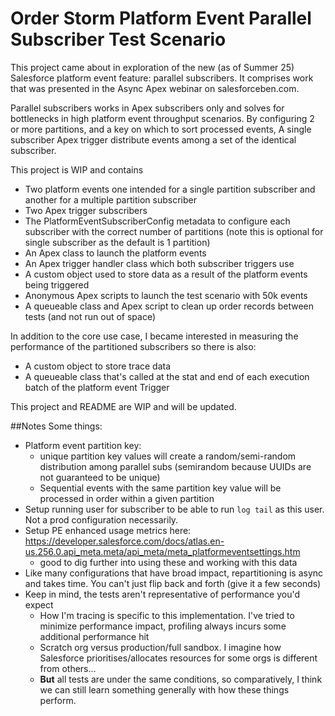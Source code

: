 # Order Storm Platform Event Parallel Subscriber Test Scenario

This project came about in exploration of the new (as of Summer 25) Salesforce platform event feature: parallel subscribers. It comprises work that was presented in the Async Apex webinar on salesforceben.com.

Parallel subscribers works in Apex subscribers only and solves for bottlenecks in high platform event throughput scenarios. By configuring 2 or more partitions, and a key on which to sort processed events, A single subscriber Apex trigger distribute events among a set of the identical subscriber.

This project is WIP and contains

- Two platform events one intended for a single partition subscriber and another for a multiple partition subscriber
- Two Apex trigger subscribers
- The PlatformEventSubscriberConfig metadata to configure each subscriber with the correct number of partitions (note this is optional for single subscriber as the default is 1 partition)
- An Apex class to launch the platform events
- An Apex trigger handler class which both subscriber triggers use
- A custom object used to store data as a result of the platform events being triggered
- Anonymous Apex scripts to launch the test scenario with 50k events
- A queueable class and Apex script to clean up order records between tests (and not run out of space)

In addition to the core use case, I became interested in measuring the performance of the partitioned subscribers so there is also:

- A custom object to store trace data
- A queueable class that's called at the stat and end of each execution batch of the platform event Trigger

This project and README are WIP and will be updated.

##Notes
Some things:

- Platform event partition key:
  - unique partition key values will create a random/semi-random distribution among parallel subs (semirandom because UUIDs are not guaranteed to be unique)
  - Sequential events with the same partition key value will be processed in order within a given partition
- Setup running user for subscriber to be able to run `log tail` as this user. Not a prod configuration necessarily.
- Setup PE enhanced usage metrics here: https://developer.salesforce.com/docs/atlas.en-us.256.0.api_meta.meta/api_meta/meta_platformeventsettings.htm
  - good to dig further into using these and working with this data
- Like many configurations that have broad impact, repartitioning is async and takes time. You can't just flip back and forth (give it a few seconds)
- Keep in mind, the tests aren't representative of performance you'd expect
  - How I'm tracing is specific to this implementation. I've tried to minimize performance impact, profiling always incurs some additional performance hit
  - Scratch org versus production/full sandbox. I imagine how Salesforce prioritises/allocates resources for some orgs is different from others...
  - **But** all tests are under the same conditions, so comparatively, I think we can still learn something generally with how these things perform.
